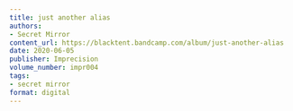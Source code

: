 ```yaml
---
title: just another alias
authors:
- Secret Mirror
content_url: https://blacktent.bandcamp.com/album/just-another-alias
date: 2020-06-05
publisher: Imprecision
volume_number: impr004
tags:
- secret mirror
format: digital
---
```

